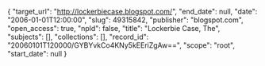 {
  "target_url": "http://lockerbiecase.blogspot.com/", 
  "end_date": null, 
  "date": "2006-01-01T12:00:00", 
  "slug": 49315842, 
  "publisher": "blogspot.com", 
  "open_access": true, 
  "npld": false, 
  "title": "Lockerbie Case, The", 
  "subjects": [], 
  "collections": [], 
  "record_id": "20060101T120000/GYBYvkCo4KNy5kEEriZgAw==", 
  "scope": "root", 
  "start_date": null
}

